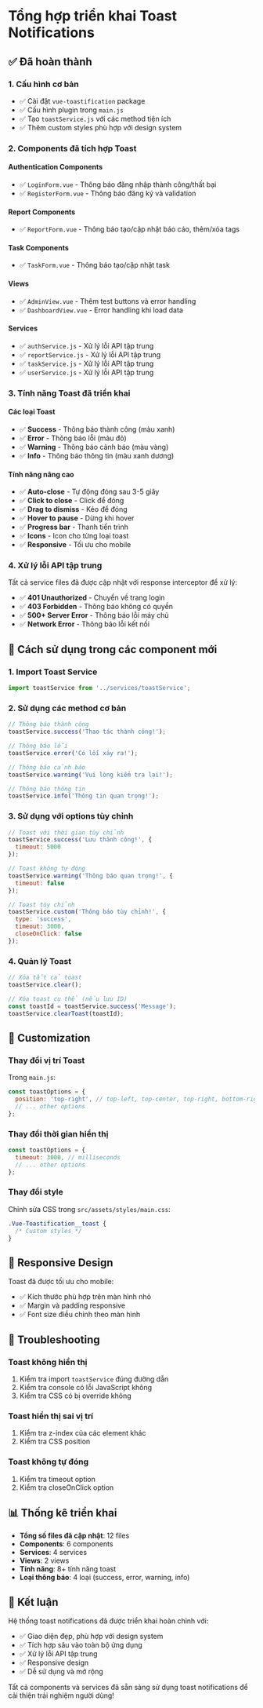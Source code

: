 # Tổng hợp triển khai Toast Notifications

## ✅ Đã hoàn thành

### 1. **Cấu hình cơ bản**
- ✅ Cài đặt `vue-toastification` package
- ✅ Cấu hình plugin trong `main.js`
- ✅ Tạo `toastService.js` với các method tiện ích
- ✅ Thêm custom styles phù hợp với design system

### 2. **Components đã tích hợp Toast**

#### **Authentication Components**
- ✅ `LoginForm.vue` - Thông báo đăng nhập thành công/thất bại
- ✅ `RegisterForm.vue` - Thông báo đăng ký và validation

#### **Report Components**
- ✅ `ReportForm.vue` - Thông báo tạo/cập nhật báo cáo, thêm/xóa tags

#### **Task Components**
- ✅ `TaskForm.vue` - Thông báo tạo/cập nhật task

#### **Views**
- ✅ `AdminView.vue` - Thêm test buttons và error handling
- ✅ `DashboardView.vue` - Error handling khi load data

#### **Services**
- ✅ `authService.js` - Xử lý lỗi API tập trung
- ✅ `reportService.js` - Xử lý lỗi API tập trung
- ✅ `taskService.js` - Xử lý lỗi API tập trung
- ✅ `userService.js` - Xử lý lỗi API tập trung

### 3. **Tính năng Toast đã triển khai**

#### **Các loại Toast**
- ✅ **Success** - Thông báo thành công (màu xanh)
- ✅ **Error** - Thông báo lỗi (màu đỏ)
- ✅ **Warning** - Thông báo cảnh báo (màu vàng)
- ✅ **Info** - Thông báo thông tin (màu xanh dương)

#### **Tính năng nâng cao**
- ✅ **Auto-close** - Tự động đóng sau 3-5 giây
- ✅ **Click to close** - Click để đóng
- ✅ **Drag to dismiss** - Kéo để đóng
- ✅ **Hover to pause** - Dừng khi hover
- ✅ **Progress bar** - Thanh tiến trình
- ✅ **Icons** - Icon cho từng loại toast
- ✅ **Responsive** - Tối ưu cho mobile

### 4. **Xử lý lỗi API tập trung**

Tất cả service files đã được cập nhật với response interceptor để xử lý:
- ✅ **401 Unauthorized** - Chuyển về trang login
- ✅ **403 Forbidden** - Thông báo không có quyền
- ✅ **500+ Server Error** - Thông báo lỗi máy chủ
- ✅ **Network Error** - Thông báo lỗi kết nối

## 📝 Cách sử dụng trong các component mới

### 1. **Import Toast Service**
```javascript
import toastService from '../services/toastService';
```

### 2. **Sử dụng các method cơ bản**
```javascript
// Thông báo thành công
toastService.success('Thao tác thành công!');

// Thông báo lỗi
toastService.error('Có lỗi xảy ra!');

// Thông báo cảnh báo
toastService.warning('Vui lòng kiểm tra lại!');

// Thông báo thông tin
toastService.info('Thông tin quan trọng!');
```

### 3. **Sử dụng với options tùy chỉnh**
```javascript
// Toast với thời gian tùy chỉnh
toastService.success('Lưu thành công!', {
  timeout: 5000
});

// Toast không tự đóng
toastService.warning('Thông báo quan trọng!', {
  timeout: false
});

// Toast tùy chỉnh
toastService.custom('Thông báo tùy chỉnh!', {
  type: 'success',
  timeout: 3000,
  closeOnClick: false
});
```

### 4. **Quản lý Toast**
```javascript
// Xóa tất cả toast
toastService.clear();

// Xóa toast cụ thể (nếu lưu ID)
const toastId = toastService.success('Message');
toastService.clearToast(toastId);
```

## 🎨 Customization

### **Thay đổi vị trí Toast**
Trong `main.js`:
```javascript
const toastOptions = {
  position: 'top-right', // top-left, top-center, top-right, bottom-right, etc.
  // ... other options
};
```

### **Thay đổi thời gian hiển thị**
```javascript
const toastOptions = {
  timeout: 3000, // milliseconds
  // ... other options
};
```

### **Thay đổi style**
Chỉnh sửa CSS trong `src/assets/styles/main.css`:
```css
.Vue-Toastification__toast {
  /* Custom styles */
}
```

## 📱 Responsive Design

Toast đã được tối ưu cho mobile:
- ✅ Kích thước phù hợp trên màn hình nhỏ
- ✅ Margin và padding responsive
- ✅ Font size điều chỉnh theo màn hình

## 🔧 Troubleshooting

### **Toast không hiển thị**
1. Kiểm tra import `toastService` đúng đường dẫn
2. Kiểm tra console có lỗi JavaScript không
3. Kiểm tra CSS có bị override không

### **Toast hiển thị sai vị trí**
1. Kiểm tra z-index của các element khác
2. Kiểm tra CSS position

### **Toast không tự đóng**
1. Kiểm tra timeout option
2. Kiểm tra closeOnClick option

## 📊 Thống kê triển khai

- **Tổng số files đã cập nhật**: 12 files
- **Components**: 6 components
- **Services**: 4 services  
- **Views**: 2 views
- **Tính năng**: 8+ tính năng toast
- **Loại thông báo**: 4 loại (success, error, warning, info)

## 🚀 Kết luận

Hệ thống toast notifications đã được triển khai hoàn chỉnh với:
- ✅ Giao diện đẹp, phù hợp với design system
- ✅ Tích hợp sâu vào toàn bộ ứng dụng
- ✅ Xử lý lỗi API tập trung
- ✅ Responsive design
- ✅ Dễ sử dụng và mở rộng

Tất cả components và services đã sẵn sàng sử dụng toast notifications để cải thiện trải nghiệm người dùng!
